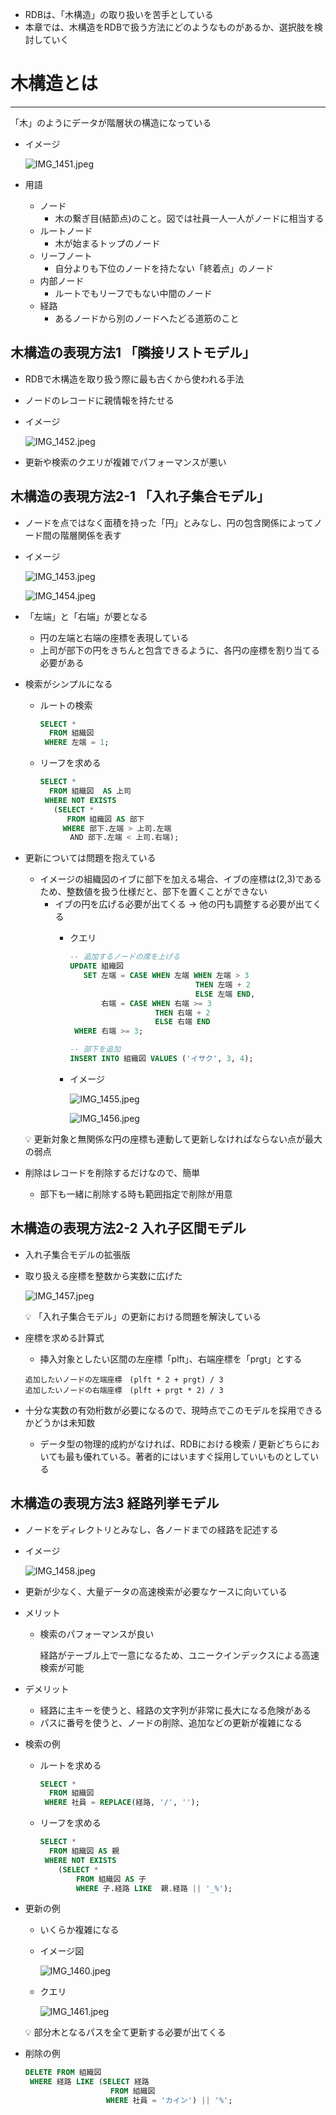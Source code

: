 - RDBは、「木構造」の取り扱いを苦手としている
- 本章では、木構造をRDBで扱う方法にどのようなものがあるか、選択肢を検討していく

# 木構造とは

---

「木」のようにデータが階層状の構造になっている

- イメージ
    
    ![IMG_1451.jpeg](https://prod-files-secure.s3.us-west-2.amazonaws.com/42b16988-a5a8-437d-af8b-c8412ee1342b/c72a2899-8dd2-4ded-943d-2993e756cdaa/54495048-c41b-463d-8c5a-b3115e220891.png)
    
- 用語
    - ノード
        - 木の繋ぎ目(結節点)のこと。図では社員一人一人がノードに相当する
    - ルートノード
        - 木が始まるトップのノード
    - リーフノート
        - 自分よりも下位のノードを持たない「終着点」のノード
    - 内部ノード
        - ルートでもリーフでもない中間のノード
    - 経路
        - あるノードから別のノードへたどる道筋のこと

## 木構造の表現方法1 「隣接リストモデル」

- RDBで木構造を取り扱う際に最も古くから使われる手法
- ノードのレコードに親情報を持たせる
- イメージ
    
    ![IMG_1452.jpeg](https://prod-files-secure.s3.us-west-2.amazonaws.com/42b16988-a5a8-437d-af8b-c8412ee1342b/078746fc-8d8c-45f5-b0ab-e71e0834e070/8cf5d814-d285-4bd2-b57f-dfd106f4f0a0.png)
    
- 更新や検索のクエリが複雑でパフォーマンスが悪い

## 木構造の表現方法2-1  「入れ子集合モデル」

- ノードを点ではなく面積を持った「円」とみなし、円の包含関係によってノード間の階層関係を表す
- イメージ
    
    ![IMG_1453.jpeg](https://prod-files-secure.s3.us-west-2.amazonaws.com/42b16988-a5a8-437d-af8b-c8412ee1342b/ce118e8d-c1cf-4fbf-ad1a-73f62d80bbeb/IMG_1453.jpeg)
    
    ![IMG_1454.jpeg](https://prod-files-secure.s3.us-west-2.amazonaws.com/42b16988-a5a8-437d-af8b-c8412ee1342b/f81b9d20-a74f-4ea7-91cf-6539add71ca2/4ab68e84-cb0e-4791-800c-42c641848697.png)
    
- 「左端」と「右端」が要となる
    - 円の左端と右端の座標を表現している
    - 上司が部下の円をきちんと包含できるように、各円の座標を割り当てる必要がある
- 検索がシンプルになる
    - ルートの検索
        
        ```sql
        SELECT *
          FROM 組織図
         WHERE 左端 = 1;
        ```
        
    - リーフを求める
        
        ```sql
        SELECT * 
          FROM 組織図  AS 上司
         WHERE NOT EXISTS
           (SELECT *
              FROM 組織図 AS 部下
             WHERE 部下.左端 > 上司.左端
             　AND 部下.左端 < 上司.右端);
        ```
        
- 更新については問題を抱えている
    - イメージの組織図のイブに部下を加える場合、イブの座標は(2,3)であるため、整数値を扱う仕様だと、部下を置くことができない
        - イブの円を広げる必要が出てくる → 他の円も調整する必要が出てくる
            - クエリ
                
                ```sql
                -- 追加するノードの席を上げる
                UPDATE 組織図
                   SET 左端 = CASE WHEN 左端 WHEN 左端 > 3
                                            THEN 左端 + 2
                                            ELSE 左端 END,
                       右端 = CASE WHEN 右端 >= 3
                                   THEN 右端 + 2
                                   ELSE 右端 END
                 WHERE 右端 >= 3;
                
                -- 部下を追加
                INSERT INTO 組織図 VALUES ('イサク', 3, 4);
                ```
                
            - イメージ
                
                ![IMG_1455.jpeg](https://prod-files-secure.s3.us-west-2.amazonaws.com/42b16988-a5a8-437d-af8b-c8412ee1342b/a8356639-c9f6-4a46-8990-6cc3ba44d5c4/5ba8de4d-5f5a-43a3-8c40-db1e25a8f4c8.png)
                
                ![IMG_1456.jpeg](https://prod-files-secure.s3.us-west-2.amazonaws.com/42b16988-a5a8-437d-af8b-c8412ee1342b/fbeb7c88-7af2-4f2a-9322-1f9fb09997b1/63d9980e-1f4c-4255-b85d-5ad9207b5ebd.png)
                
    
    <aside>
    💡 更新対象と無関係な円の座標も連動して更新しなければならない点が最大の弱点
    
    </aside>
    
- 削除はレコードを削除するだけなので、簡単
    - 部下も一緒に削除する時も範囲指定で削除が用意

## 木構造の表現方法2-2 入れ子区間モデル

- 入れ子集合モデルの拡張版
- 取り扱える座標を整数から実数に広げた
    
    ![IMG_1457.jpeg](https://prod-files-secure.s3.us-west-2.amazonaws.com/42b16988-a5a8-437d-af8b-c8412ee1342b/10faea6f-328e-42ad-9726-9ea35cab09ed/97b02a8b-4668-443c-8d03-0fd0b8eafa91.png)
    
    <aside>
    💡 「入れ子集合モデル」の更新における問題を解決している
    
    </aside>
    
- 座標を求める計算式
    - 挿入対象としたい区間の左座標「plft」、右端座標を「prgt」とする
    
    ```
    追加したいノードの左端座標　(plft * 2 + prgt) / 3 
    追加したいノードの右端座標　(plft + prgt * 2) / 3
    ```
    
- 十分な実数の有効桁数が必要になるので、現時点でこのモデルを採用できるかどうかは未知数
    - データ型の物理的成約がなければ、RDBにおける検索 / 更新どちらにおいても最も優れている。著者的にはいますぐ採用していいものとしている

## 木構造の表現方法3 経路列挙モデル

- ノードをディレクトリとみなし、各ノードまでの経路を記述する
- イメージ
    
    ![IMG_1458.jpeg](https://prod-files-secure.s3.us-west-2.amazonaws.com/42b16988-a5a8-437d-af8b-c8412ee1342b/cb839663-438c-4ce2-884f-ec7e48f917c3/4c8ae035-e2a7-4cd4-a644-009d4c8cc549.png)
    
- 更新が少なく、大量データの高速検索が必要なケースに向いている
- メリット
    - 検索のパフォーマンスが良い
        
        経路がテーブル上で一意になるため、ユニークインデックスによる高速検索が可能
        
- デメリット
    - 経路に主キーを使うと、経路の文字列が非常に長大になる危険がある
    - パスに番号を使うと、ノードの削除、追加などの更新が複雑になる
- 検索の例
    - ルートを求める
        
        ```sql
        SELECT *
          FROM 組織図
         WHERE 社員 = REPLACE(経路, '/', '');
        ```
        
    - リーフを求める
        
        ```sql
        SELECT * 
          FROM 組織図 AS 親
         WHERE NOT EXISTS
            (SELECT *
                FROM 組織図 AS 子
                WHERE 子.経路 LIKE  親.経路 || '_%');
        ```
        
- 更新の例
    - いくらか複雑になる
    - イメージ図
        
        ![IMG_1460.jpeg](https://prod-files-secure.s3.us-west-2.amazonaws.com/42b16988-a5a8-437d-af8b-c8412ee1342b/e000e946-cb8a-434c-b07d-c4765901a103/104b3229-0139-48c6-840f-7726dd95b7b0.png)
        
    - クエリ
        
        ![IMG_1461.jpeg](https://prod-files-secure.s3.us-west-2.amazonaws.com/42b16988-a5a8-437d-af8b-c8412ee1342b/bd92d37c-5271-43d9-b380-f91de4559400/924ae54d-e131-44f3-82ad-c7b6fb6bc0f7.png)
        
    
    <aside>
    💡 部分木となるパスを全て更新する必要が出てくる
    
    </aside>
    
- 削除の例
    
    ```sql
    DELETE FROM 組織図
     WHERE 経路 LIKE (SELECT 経路
                       FROM 組織図
                      WHERE 社員 = 'カイン') || '%';
    ```